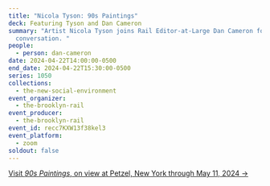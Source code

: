 ```yaml
---
title: "Nicola Tyson: 90s Paintings"
deck: Featuring Tyson and Dan Cameron
summary: "Artist Nicola Tyson joins Rail Editor-at-Large Dan Cameron for a
  conversation. "
people:
  - person: dan-cameron
date: 2024-04-22T14:00:00-0500
end_date: 2024-04-22T15:30:00-0500
series: 1050
collections:
  - the-new-social-environment
event_organizer:
  - the-brooklyn-rail
event_producer:
  - the-brooklyn-rail
event_id: recc7KXW13f38kel3
event_platform:
  - zoom
soldout: false
---
```

[V﻿isit *90s Paintings*, on view at Petzel, New York through May 11, 2024 →](https://www.petzel.com/exhibitions/nicola-tyson11)